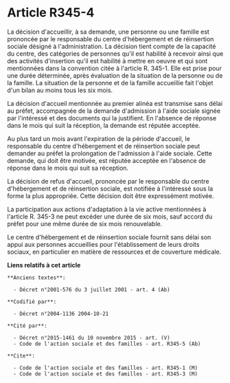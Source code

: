 # Article R345-4

La décision d'accueillir, à sa demande, une personne ou une famille est prononcée par le responsable du centre d'hébergement
et de réinsertion sociale désigné à l'administration. La décision tient compte de la capacité du centre, des catégories de
personnes qu'il est habilité à recevoir ainsi que des activités d'insertion qu'il est habilité à mettre en oeuvre et qui sont
mentionnées dans la convention citée à l'article R. 345-1. Elle est prise pour une durée déterminée, après évaluation de la
situation de la personne ou de la famille. La situation de la personne et de la famille accueillie fait l'objet d'un bilan au
moins tous les six mois.

La décision d'accueil mentionnée au premier alinéa est transmise sans délai au préfet, accompagnée de la demande d'admission
à l'aide sociale signée par l'intéressé et des documents qui la justifient. En l'absence de réponse dans le mois qui suit la
réception, la demande est réputée acceptée.

Au plus tard un mois avant l'expiration de la période d'accueil, le responsable du centre d'hébergement et de réinsertion
sociale peut demander au préfet la prolongation de l'admission à l'aide sociale. Cette demande, qui doit être motivée, est
réputée acceptée en l'absence de réponse dans le mois qui suit sa réception.

La décision de refus d'accueil, prononcée par le responsable du centre d'hébergement et de réinsertion sociale, est notifiée
à l'intéressé sous la forme la plus appropriée. Cette décision doit être expressément motivée.

La participation aux actions d'adaptation à la vie active mentionnées à l'article R. 345-3 ne peut excéder une durée de six
mois, sauf accord du préfet pour une même durée de six mois renouvelable.

Le centre d'hébergement et de réinsertion sociale fournit sans délai son appui aux personnes accueillies pour l'établissement
de leurs droits sociaux, en particulier en matière de ressources et de couverture médicale.

**Liens relatifs à cet article**

	**Anciens textes**:

	  - Décret n°2001-576 du 3 juillet 2001 - art. 4 (Ab)

	**Codifié par**:

	  - Décret n°2004-1136 2004-10-21

	**Cité par**:

	  - Décret n°2015-1461 du 10 novembre 2015 - art. (V)
	  - Code de l'action sociale et des familles - art. R345-5 (Ab)

	**Cite**:

	  - Code de l'action sociale et des familles - art. R345-1 (M)
	  - Code de l'action sociale et des familles - art. R345-3 (M)
